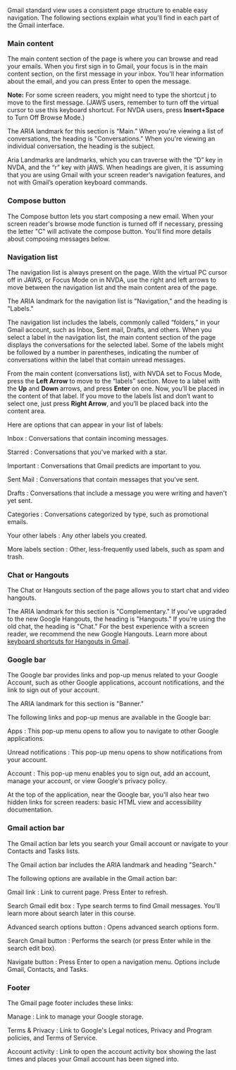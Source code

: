 Gmail standard view uses a consistent page structure to enable easy
navigation. The following sections explain what you'll find in each part
of the Gmail interface.

### Main content

The main content section of the page is where you can browse and read
your emails. When you first sign in to Gmail, your focus is in the main
content section, on the first message in your inbox. You'll hear
information about the email, and you can press Enter to open the
message.

<aside>
<p><b>Note:</b> For some screen readers, you might need to type the shortcut j
to move to the first message. (JAWS users, remember to turn off the
virtual cursor to use this keyboard shortcut. For NVDA users, press
<b>Insert+Space</b> to Turn Off Browse Mode.)</p>
</aside>

The ARIA landmark for this section is “Main.” When you're viewing a list
of conversations, the heading is "Conversations." When you're viewing an
individual conversation, the heading is the subject.

Aria Landmarks are landmarks, which you can traverse with the “D” key in
NVDA, and the “r” key with jAWS. When headings are given, it is assuming
that you are using Gmail with your screen reader’s navigation features,
and not with Gmail’s operation keyboard commands.

### Compose button

The Compose button lets you start composing a new email. When your
screen reader's browse mode function is turned off if necessary,
pressing the letter "C" will activate the compose button. You'll find
more details about composing messages below.

### Navigation list

The navigation list is always present on the page. With the virtual PC
cursor off in JAWS, or Focus Mode on in NVDA, use the right and left
arrows to move between the navigation list and the main content area
of the page.

The ARIA landmark for the navigation list is "Navigation," and the
heading is "Labels."

The navigation list includes the labels, commonly called “folders,” in
your Gmail account, such as Inbox, Sent mail, Drafts, and others. When
you select a label in the navigation list, the main content section of
the page displays the conversations for the selected label. Some of the
labels might be followed by a number in parentheses, indicating the
number of conversations within the label that contain unread messages.

From the main content (conversations list), with NVDA set to Focus
Mode, press the **Left Arrow** to move to the “labels” section. Move
to a label with the **Up** and **Down** arrows, and press **Enter** on
one. Now, you’ll be placed in the content of that label. If you move
to the labels list and don’t want to select one, just press **Right
Arrow**, and you’ll be placed back into the content area.

Here are options that can appear in your list of labels:

Inbox
:   Conversations that contain incoming messages.

Starred
:   Conversations that you've marked with a star.

Important
:   Conversations that Gmail predicts are important to you.

Sent Mail
:   Conversations that contain messages that you've sent.

Drafts
:   Conversations that include a message you were writing and haven't
    yet sent.

Categories
:   Conversations categorized by type, such as promotional emails.

Your other labels
:   Any other labels you created.

More labels section
:   Other, less-frequently used labels, such as spam and trash.

### Chat or Hangouts

The Chat or Hangouts section of the page allows you to start chat and
video hangouts.

The ARIA landmark for this section is "Complementary." If you've
upgraded to the new Google Hangouts, the heading is "Hangouts." If
you're using the old chat, the heading is "Chat." For the best
experience with a screen reader, we recommend the new Google Hangouts.
Learn more about [keyboard shortcuts for Hangouts in
Gmail](https://support.google.com/hangouts/answer/3112005).

### Google bar

The Google bar provides links and pop-up menus related to your Google
Account, such as other Google applications, account notifications, and
the link to sign out of your account.

The ARIA landmark for this section is "Banner."

The following links and pop-up menus are available in the Google bar:

Apps
:   This pop-up menu opens to allow you to navigate to other Google
    applications.

Unread notifications
:   This pop-up menu opens to show notifications from your account.

Account
:   This pop-up menu enables you to sign out, add an account, manage
    your account, or view Google's privacy policy.

At the top of the application, near the Google bar, you'll also hear two
hidden links for screen readers: basic HTML view and accessibility
documentation.

### Gmail action bar

The Gmail action bar lets you search your Gmail account or navigate to
your Contacts and Tasks lists.

The Gmail action bar includes the ARIA landmark and heading "Search."

The following options are available in the Gmail action bar:

Gmail link
:   Link to current page. Press Enter to refresh.

Search Gmail edit box
:   Type search terms to find Gmail messages. You'll learn more about
    search later in this course.

Advanced search options button
:   Opens advanced search options form.

Search Gmail button
:   Performs the search (or press Enter while in the search edit box).

Navigate button
:   Press Enter to open a navigation menu. Options include Gmail,
    Contacts, and Tasks.

### Footer

The Gmail page footer includes these links:

Manage
:   Link to manage your Google storage.

Terms & Privacy
:   Link to Google's Legal notices, Privacy and Program policies, and
    Terms of Service.

Account activity
:   Link to open the account activity box showing the last times and
    places your Gmail account has been signed into.
